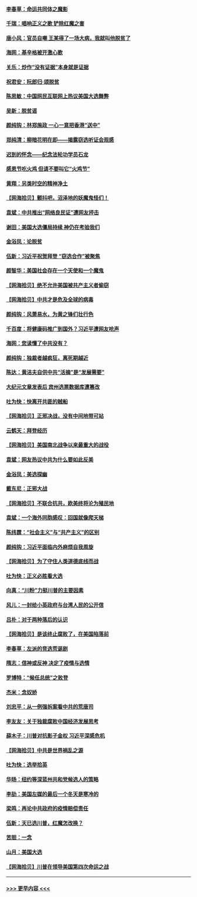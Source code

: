 #### [李春草：命运共同体之魔影](../pages/nsc993/n12585026.md?t=12010851) 
#### [千瑞：唱响正义之歌 铲除红魔之害](../pages/nsc993/n12585002.md?t=12010851) 
#### [唐小风：官员自嘲 王某得了一场大病，我就叫他脱贫了](../pages/nsc993/n12584981.md?t=12010851) 
#### [海网：基辛格被开激心歌](../pages/nsc993/n12584946.md?t=12010851) 
#### [关乐：炒作“没有证据”本身就是证据](../pages/nsc993/n12583146.md?t=12010851) 
#### [祝君安：阮郎归‧颂脱贫](../pages/nsc993/n12583119.md?t=12010851) 
#### [陈思敏：中国网民互联网上热议美国大选舞弊](../pages/nsc993/n12582845.md?t=12010851) 
#### [吴新：脱贫谣](../pages/nsc993/n12580839.md?t=12010851) 
#### [颜纯钩：林郑施政 一心一意把香港“送中”](../pages/nsc993/n12580805.md?t=12010851) 
#### [郑纯清：柳暗花明在即——揭露窃选听证会观感](../pages/nsc993/n12580795.md?t=12010851) 
#### [迟到的怀念——纪念法轮功学员石龙](../pages/nsc993/n12580245.md?t=12010851) 
#### [感恩节吃火鸡  但请不要叫它“火鸡节”](../pages/nsc993/n12580252.md?t=12010851) 
#### [黄翔：另类时空的精神净土](../pages/nsc993/n12578638.md?t=12010851) 
#### [【网海拾贝】颤抖吧，沼泽地的妖魔鬼怪们！](../pages/nsc993/n12578552.md?t=12010851) 
#### [袁斌：中共推出“网络良民证”遭网友抨击](../pages/nsc993/n12578511.md?t=12010851) 
#### [谢田：美国大选僵局持续 神仍在考验我们](../pages/nsc993/n12577432.md?t=12010851) 
#### [金浴凤：论脱贫](../pages/nsc993/n12576386.md?t=12010851) 
#### [伍新：习近平祝贺拜登 “窃选合作”被聚焦](../pages/nsc993/n12576358.md?t=12010851) 
#### [颜智华：美国社会存在一个天使和一个魔鬼](../pages/nsc993/n12574299.md?t=12010851) 
#### [【网海拾贝】绝不允许美国被共产主义者偷窃](../pages/nsc993/n12573396.md?t=12010851) 
#### [【网海拾贝】中共才是危及全球的病毒](../pages/nsc993/n12571204.md?t=12010851) 
#### [颜纯钩：风萧易水，为黄之锋们壮行色](../pages/nsc993/n12571487.md?t=12010851) 
#### [千百度：将健康码推广到国外？习近平遭网友呛声](../pages/nsc993/n12570808.md?t=12010851) 
#### [海网：您读懂了中共没有？](../pages/nsc993/n12570487.md?t=12010851) 
#### [颜纯钩：独裁者越疯狂，离死期越近](../pages/nsc993/n12569055.md?t=12010851) 
#### [陈达：黄洁夫自供中共“活摘”是“发展需要”](../pages/nsc993/n12568541.md?t=12010851) 
#### [大纪元文章发表后 宾州选票数据库遭篡改](../pages/nsc993/n12568105.md?t=12010851) 
#### [吐为快：快离开共匪的贼船](../pages/nsc993/n12568462.md?t=12010851) 
#### [【网海拾贝】正邪决战，没有中间地带可站](../pages/nsc993/n12568439.md?t=12010851) 
#### [云鹤天：拜登经历](../pages/nsc993/n12567294.md?t=12010851) 
#### [【网海拾贝】美国南北战争以来最重大的战役](../pages/nsc993/n12567247.md?t=12010851) 
#### [袁斌：网友热议中共为什么要如此反美](../pages/nsc993/n12567162.md?t=12010851) 
#### [金浴凤：美选探幽](../pages/nsc993/n12567147.md?t=12010851) 
#### [戴东尼：正邪大战](../pages/nsc993/n12567033.md?t=12010851) 
#### [【网海拾贝】不联合抗共，欧美终将沦为殖民地](../pages/nsc993/n12565068.md?t=12010851) 
#### [袁斌：一个海外同胞感叹：回国就像爬天梯](../pages/nsc993/n12564986.md?t=12010851) 
#### [陈纬霆：“社会主义”与“共产主义”的区别](../pages/nsc993/n12562417.md?t=12010851) 
#### [颜纯钩：习近平面临内外麻烦自我周旋](../pages/nsc993/n12563356.md?t=12010851) 
#### [【网海拾贝】为了守住人类道德底线而战](../pages/nsc993/n12562542.md?t=12010851) 
#### [吐为快：正义必胜看大选](../pages/nsc993/n12561967.md?t=12010851) 
#### [向真：“川粉”力挺川普的主要因素](../pages/nsc993/n12560774.md?t=12010851) 
#### [风儿：一封给小英政府与台湾人民的公开信](../pages/nsc993/n12560581.md?t=12010851) 
#### [吕朴：对于两种落后的认识](../pages/nsc993/n12560492.md?t=12010851) 
#### [【网海拾贝】是该终止腐败了，在美国陷落前](../pages/nsc993/n12559936.md?t=12010851) 
#### [李春草：左派的竞选荒诞剧](../pages/nsc993/n12558380.md?t=12010851) 
#### [隋志：信神或反神 决定了疫情与选情](../pages/nsc993/n12558255.md?t=12010851) 
#### [罗博特：“候任总统”之败登](../pages/nsc993/n12558189.md?t=12010851) 
#### [杰米：念奴娇](../pages/nsc993/n12558174.md?t=12010851) 
#### [刘忠平：从一例强拆案看中共的荒唐司](../pages/nsc993/n12558036.md?t=12010851) 
#### [李友友：关于独裁腐败中国经济发展思考](../pages/nsc993/n12558004.md?t=12010851) 
#### [薛木子：川普对抗影子金权 习近平深感危机](../pages/nsc993/n12557342.md?t=12010851) 
#### [【网海拾贝】中共是世界祸乱之源](../pages/nsc993/n12555353.md?t=12010851) 
#### [吐为快：选举拾英](../pages/nsc993/n12555041.md?t=12010851) 
#### [华旸：纽约等深蓝州共和党候选人的策略](../pages/nsc993/n12554309.md?t=12010851) 
#### [李劼：美国左媒的最后一个冬天是寒冷的](../pages/nsc993/n12552947.md?t=12010851) 
#### [梁鸣：再论中共政府的疫情赔偿责任](../pages/nsc993/n12553012.md?t=12010851) 
#### [伍新：天已选川普，红魔怎改换？](../pages/nsc993/n12552970.md?t=12010851) 
#### [苦胆：一念](../pages/nsc993/n12552957.md?t=12010851) 
#### [山月：美国大选](../pages/nsc993/n12552446.md?t=12010851) 
#### [【网海拾贝】川普在领导美国第四次命运之战](../pages/nsc993/n12551973.md?t=12010851) 

----
#### [ >>> 更早内容 <<< ](../indexes/nsc993-earlier.md)
